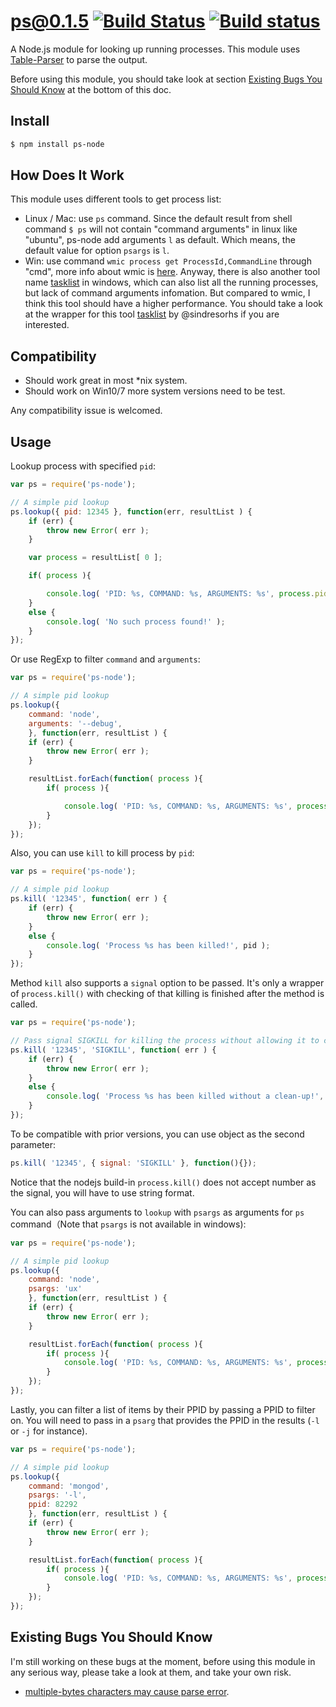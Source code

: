 # ps@0.1.5 [![Build Status](https://travis-ci.org/neekey/ps.svg?branch=master)](https://travis-ci.org/neekey/ps) [![Build status](https://ci.appveyor.com/api/projects/status/fhom8ot12b6jxeyt?svg=true)](https://ci.appveyor.com/project/neekey/ps)

A Node.js module for looking up running processes. This module uses [Table-Parser](https://github.com/neekey/table-parser) to parse the output.

Before using this module, you should take look at section [Existing Bugs You Should Know](https://github.com/neekey/ps#user-content-existing-bugs-you-should-know) at the bottom of this doc.

## Install

```bash
$ npm install ps-node
```

## How Does It Work

This module uses different tools to get process list:

- Linux / Mac: use `ps` command. Since the default result from shell command `$ ps` will not contain "command arguments" in linux like "ubuntu", ps-node add arguments `l` as default. Which means, the default value for option `psargs` is `l`.
- Win: use command `wmic process get ProcessId,CommandLine` through "cmd", more info about wmic is [here](https://social.technet.microsoft.com/Forums/windowsserver/en-US/ab6c7e6e-4ad4-4237-bab3-0349cd76c094/wmic-command-line-utilities?forum=winservercore). Anyway, there is also another tool name [tasklist](https://technet.microsoft.com/en-us/library/bb491010.aspx) in windows, which can also list all the running processes, but lack of command arguments infomation. But compared to wmic, I think this tool should have a higher performance. You should take a look at the wrapper for this tool [tasklist](https://github.com/sindresorhus/tasklist) by @sindresorhs if you are interested.

## Compatibility

- Should work great in most *nix system.
- Should work on Win10/7 more system versions need to be test.  

Any compatibility issue is welcomed.

## Usage

Lookup process with specified `pid`:

```javascript
var ps = require('ps-node');

// A simple pid lookup
ps.lookup({ pid: 12345 }, function(err, resultList ) {
    if (err) {
        throw new Error( err );
    }

    var process = resultList[ 0 ];

    if( process ){

        console.log( 'PID: %s, COMMAND: %s, ARGUMENTS: %s', process.pid, process.command, process.arguments );
    }
    else {
        console.log( 'No such process found!' );
    }
});

```

Or use RegExp to filter `command` and `arguments`:

```javascript
var ps = require('ps-node');

// A simple pid lookup
ps.lookup({
    command: 'node',
    arguments: '--debug',
    }, function(err, resultList ) {
    if (err) {
        throw new Error( err );
    }

    resultList.forEach(function( process ){
        if( process ){

            console.log( 'PID: %s, COMMAND: %s, ARGUMENTS: %s', process.pid, process.command, process.arguments );
        }
    });
});

```

Also, you can use `kill` to kill process by `pid`:

```javascript
var ps = require('ps-node');

// A simple pid lookup
ps.kill( '12345', function( err ) {
    if (err) {
        throw new Error( err );
    }
    else {
        console.log( 'Process %s has been killed!', pid );
    }
});
```

Method `kill` also supports a `signal` option to be passed. It's only a wrapper of `process.kill()` with checking of that killing is finished after the method is called.

```javascript
var ps = require('ps-node');

// Pass signal SIGKILL for killing the process without allowing it to clean up
ps.kill( '12345', 'SIGKILL', function( err ) {
    if (err) {
        throw new Error( err );
    }
    else {
        console.log( 'Process %s has been killed without a clean-up!', pid );
    }
});
```

To be compatible with prior versions, you can use object as the second parameter:

```js
ps.kill( '12345', { signal: 'SIGKILL' }, function(){});

```

Notice that the nodejs build-in `process.kill()` does not accept number as the signal, you will have to use string format.


You can also pass arguments to `lookup` with `psargs` as arguments for `ps` command（Note that `psargs` is not available in windows):

```javascript
var ps = require('ps-node');

// A simple pid lookup
ps.lookup({
    command: 'node',
    psargs: 'ux'
    }, function(err, resultList ) {
    if (err) {
        throw new Error( err );
    }

    resultList.forEach(function( process ){
        if( process ){
            console.log( 'PID: %s, COMMAND: %s, ARGUMENTS: %s', process.pid, process.command, process.arguments );
        }
    });
});

```

Lastly, you can filter a list of items by their PPID by passing a PPID to filter on. You will need to pass in a `psarg` that provides the PPID in the results (`-l` or `-j` for instance).

```javascript
var ps = require('ps-node');

// A simple pid lookup
ps.lookup({
    command: 'mongod',
    psargs: '-l',
    ppid: 82292
    }, function(err, resultList ) {
    if (err) {
        throw new Error( err );
    }

    resultList.forEach(function( process ){
        if( process ){
            console.log( 'PID: %s, COMMAND: %s, ARGUMENTS: %s', process.pid, process.command, process.arguments );
        }
    });
});

```

## Existing Bugs You Should Know

I'm still working on these bugs at the moment, before using this module in any serious way, please take a look at them, and take your own risk.

- [multiple-bytes characters may cause parse error](https://github.com/neekey/table-parser/issues/4).
